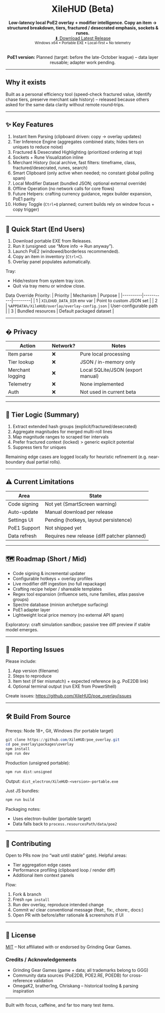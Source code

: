 <div align="center">

# XileHUD (Beta)

<strong>Low-latency local PoE2 overlay + modifier intelligence. Copy an item → structured breakdown, tiers, fractured / desecrated emphasis, sockets & runes.</strong><br/>
<a href="https://github.com/XileHUD/poe_overlay/releases/latest">⬇ Download Latest Release</a><br/>
<sub>Windows x64 • Portable EXE • Local-first • No telemetry</sub>

<br />
<strong>PoE1 version:</strong> Planned (target: before the late-October league) – data layer reusable; adapter work pending.

</div>

---

## Why it exists
Built as a personal efficiency tool (speed-check fractured value, identify chase tiers, preserve merchant sale history) – released because others asked for the same data clarity without remote round‑trips.

---

## ✨ Key Features
1. Instant Item Parsing (clipboard driven: copy → overlay updates)
2. Tier Inference Engine (aggregates combined stats; hides tiers on uniques to reduce noise)
3. Fractured & Desecrated Highlighting (prioritized ordering at top)
4. Sockets + Rune Visualization inline
5. Merchant History (local archive, fast filters: timeframe, class, fractured/desecrated, runes, search)
6. Smart Clipboard (only active when needed; no constant global polling spam)
7. Local Modifier Dataset (bundled JSON; optional external override)
8. Offline Operation (no network calls for core flows)
9. Future Helpers: crafting currency guidance, regex builder expansion, PoE1 parity
10. Hotkey Toggle (`Ctrl+Q` planned; current builds rely on window focus + copy trigger)

---

## 🚀 Quick Start (End Users)
1. Download portable EXE from Releases.
2. Run it (unsigned: use “More info → Run anyway”).
3. Launch PoE2 (windowed/borderless recommended).
4. Copy an item in inventory (`Ctrl+C`).
5. Overlay panel populates automatically.

Tray:
- Hide/restore from system tray icon.
- Quit via tray menu or window close.

Data Override Priority:
| Priority | Mechanism | Purpose |
|----------|-----------|---------|
| 1 | `XILEHUD_DATA_DIR` env var | Point to custom JSON set |
| 2 | `%APPDATA%/XileHUD/overlay/overlay-config.json` | User-configurable path |
| 3 | Bundled resources | Default packaged dataset |

---

## � Privacy
| Action | Network? | Notes |
|--------|----------|-------|
| Item parse | ❌ | Pure local processing |
| Tier lookup | ❌ | JSON / in-memory only |
| Merchant logging | ❌ | Local SQLite/JSON (export manual) |
| Telemetry | ❌ | None implemented |
| Auth | ❌ | Not used in current beta |

---

## 🧪 Tier Logic (Summary)
1. Extract extended hash groups (explicit/fractured/desecrated)
2. Aggregate magnitudes for merged multi-roll lines
3. Map magnitude ranges to scraped tier intervals
4. Prefer fractured context (locked) > generic explicit potential
5. Suppress tiers for uniques

Remaining edge cases are logged locally for heuristic refinement (e.g. near-boundary dual partial rolls).

---

## ⚠️ Current Limitations
| Area | State |
|------|-------|
| Code signing | Not yet (SmartScreen warning) |
| Auto-update | Manual download per release |
| Settings UI | Pending (hotkeys, layout persistence) |
| PoE1 Support | Not shipped yet |
| Data refresh | Requires new release (diff patcher planned) |

---

## 🗺️ Roadmap (Short / Mid)
- Code signing & incremental updater
- Configurable hotkeys + overlay profiles
- Live modifier diff ingestion (no full repackage)
- Crafting recipe helper / shareable templates
- Regex tool expansion (influence sets, rune families, atlas passive groups)
- Spectre database (minion archetype surfacing)
- PoE1 adapter layer
- Lightweight local price memory (no external API spam)

Exploratory: craft simulation sandbox; passive tree diff preview if stable model emerges.

---

## 🐞 Reporting Issues
Please include:
1. App version (filename)
2. Steps to reproduce
3. Item text (if tier mismatch) + expected reference (e.g. PoE2DB link)
4. Optional terminal output (run EXE from PowerShell)

Create issues: https://github.com/XileHUD/poe_overlay/issues

---

## 🛠 Build From Source
Prereqs: Node 18+, Git, Windows (for portable target)

```powershell
git clone https://github.com/XileHUD/poe_overlay.git
cd poe_overlay\packages\overlay
npm install
npm run dev
```

Production (unsigned portable):
```powershell
npm run dist:unsigned
```
Output: `dist_electron/XileHUD-<version>-portable.exe`

Just JS bundles:
```powershell
npm run build
```

Packaging notes:
- Uses electron-builder (portable target)
- Data falls back to `process.resourcesPath/data/poe2`

---

## 🙌 Contributing
Open to PRs now (no “wait until stable” gate). Helpful areas:
- Tier aggregation edge cases
- Performance profiling (clipboard loop / render diff)
- Additional item context panels

Flow:
1. Fork & branch
2. Fresh `npm install`
3. Run dev overlay, reproduce intended change
4. Commit w/ clear conventional message (feat:, fix:, chore:, docs:)
5. Open PR with before/after rationale & screenshots if UI

---

## 📜 License
[MIT](./LICENSE) – Not affiliated with or endorsed by Grinding Gear Games.

### Credits / Acknowledgements
- Grinding Gear Games (game + data; all trademarks belong to GGG)
- Community data sources (PoE2DB, POE2.RE, POEDB) for cross-reference validation
- OmegaK2, brather1ng, Chriskang – historical tooling & parsing inspiration

---

Built with focus, caffeine, and far too many test items.
